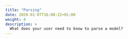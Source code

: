 ```yaml
---
title: "Parsing"
date: 2020-01-07T16:08:22+01:00
weight: 4
description: >
  What does your user need to know to parse a model?
---
```


